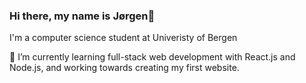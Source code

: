 ### Hi there, my name is Jørgen👋

I'm a computer science student at Univeristy of Bergen

🌱 I’m currently learning full-stack web development with React.js and Node.js, and working towards creating my first website.

<!--
**ComradeKoala/ComradeKoala** is a ✨ _special_ ✨ repository because its `README.md` (this file) appears on your GitHub profile.

Here are some ideas to get you started:

- 🔭 I’m currently working on ...
- 🌱 I’m currently learning ...
- 👯 I’m looking to collaborate on ...
- 🤔 I’m looking for help with ...
- 💬 Ask me about ...
- 📫 How to reach me: ...
- 😄 Pronouns: ...
- ⚡ Fun fact: ...
-->
